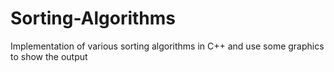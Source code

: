 # Sorting-Algorithms
Implementation of various sorting algorithms in C++ and use some graphics to show the output
